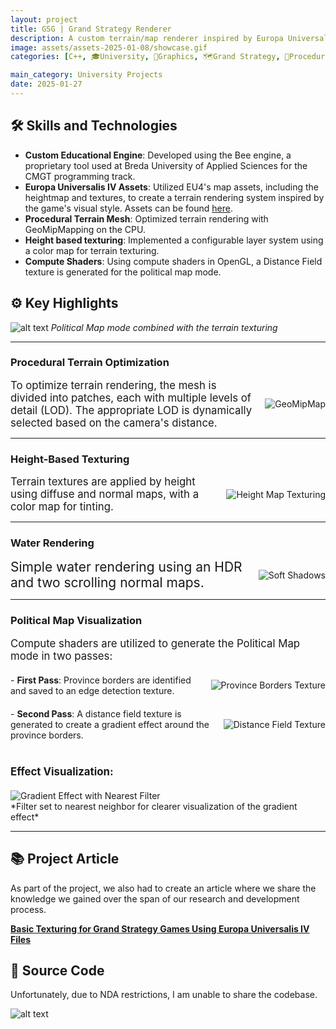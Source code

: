 ```yaml
---
layout: project
title: GSG | Grand Strategy Renderer
description: A custom terrain/map renderer inspired by Europa Universalis IV, featuring procedural terrain generation, height-based texturing, and province map visualization. 
image: assets/assets-2025-01-08/showcase.gif
categories: [C++, 🎓University, 🎨Graphics, 🗺️Grand Strategy, 🔀Procedural Generation, 👤Solo Project]

main_category: University Projects
date: 2025-01-27
---
```




## 🛠️ Skills and Technologies

- **Custom Educational Engine**: Developed using the Bee engine, a proprietary tool used at Breda University of Applied Sciences for the CMGT programming track.
- **Europa Universalis IV Assets**: Utilized EU4's map assets, including the heightmap and textures, to create a terrain rendering system inspired by the game's visual style. Assets can be found [here](https://eu4.paradoxwikis.com/Map_modding).
- **Procedural Terrain Mesh**: Optimized terrain rendering with GeoMipMapping on the CPU.
- **Height based texturing**: Implemented a configurable layer system using a color map for terrain texturing.
- **Compute Shaders**: Using compute shaders in OpenGL, a Distance Field texture is generated for the political map mode.

## ⚙️ Key Highlights

![alt text](/assets/portfolio/2BlockB/week7.png)
_Political Map mode combined with the terrain texturing_

---

### Procedural Terrain Optimization

<div style="display: flex; justify-content: space-between; align-items: center; gap: 20px;">
  <div style="flex: 1; font-size: 1.2em; display: flex; align-items: center;">
  To optimize terrain rendering, the mesh is divided into patches, each with multiple levels of detail (LOD). The appropriate LOD is dynamically selected based on the camera's distance.

  </div>
  <img src="/assets/portfolio/2BlockB/geo.gif" style="flex-shrink: 0; max-width: 50%; object-fit: contain;" alt="GeoMipMap" />
</div>

---

### Height-Based Texturing

<div style="display: flex; justify-content: space-between; align-items: center; gap: 20px;">
  <div style="flex: 1; font-size: 1.2em; display: flex; align-items: center;">
    Terrain textures are applied by height using diffuse and normal maps, with a color map for tinting.
  </div>
  <img src="/assets/assets-2025-01-08/color_map.png" style="flex-shrink: 0; max-width: 50%; object-fit: contain;" alt="Height Map Texturing" />
</div>

---

### Water Rendering

<div style="display: flex; justify-content: space-between; align-items: center; gap: 20px;">
  <div style="flex: 1; font-size: 1.5em; display: flex; align-items: center;">
  Simple water rendering using an HDR and two scrolling normal maps.
  </div>
  <img src="/assets/portfolio/2BlockB/water.gif" style="flex-shrink: 0; max-width: 50%; object-fit: contain;" alt="Soft Shadows" />
</div>

---

### Political Map Visualization

<div style="display: flex; flex-direction: column; gap: 20px;">

  <div style="display: flex; justify-content: space-between; align-items: center; gap: 20px;">
    <div style="flex: 1; font-size: 1.2em; display: flex; align-items: center;">
      Compute shaders are utilized to generate the Political Map mode in two passes:
    </div>
  </div>

  <div style="display: flex; justify-content: space-between; align-items: center; gap: 20px;">
    <div style="flex: 1; font-size: 1em;">
      - <b>First Pass</b>: Province borders are identified and saved to an edge detection texture.
    </div>
    <img src="/assets/assets-2025-01-08/blac_lines.png" style="flex-shrink: 0; max-width: 50%; object-fit: contain;" alt="Province Borders Texture" />
  </div>

  <div style="display: flex; justify-content: space-between; align-items: center; gap: 20px;">
    <div style="flex: 1; font-size: 1em;">
      - <b>Second Pass</b>: A distance field texture is generated to create a gradient effect around the province borders.
    </div>
    <img src="/assets/assets-2025-01-08/DistanceField.png" style="flex-shrink: 0; max-width: 50%; object-fit: contain;" alt="Distance Field Texture" />
  </div>

  <div style="display: flex; flex-direction: column; gap: 10px; margin-top: 20px;">
    <div style="font-size: 1.2em; font-weight: bold;">
      Effect Visualization:
    </div>
    <div>
    </div>
    <img src="/assets/portfolio/2BlockB/gradient_no_filter.png" style="flex-shrink: 0; max-width: 100%; object-fit: contain;" alt="Gradient Effect with Nearest Filter" />
  </div>

</div>
*Filter set to nearest neighbor for clearer visualization of the gradient effect*

---



## 📚 Project Article

As part of the project, we also had to create an article where we share the knowledge we gained over the span of our research and development process.

**[Basic Texturing for Grand Strategy Games Using Europa Universalis IV Files](https://tycro-games.github.io/posts/Basic-Texturing-for-Grand-Strategy-Games-Using-Europa-Universalis-IV-Files/)**

## 📂 Source Code

Unfortunately, due to NDA restrictions, I am unable to share the codebase.

![alt text](/assets/portfolio/logo.png)

